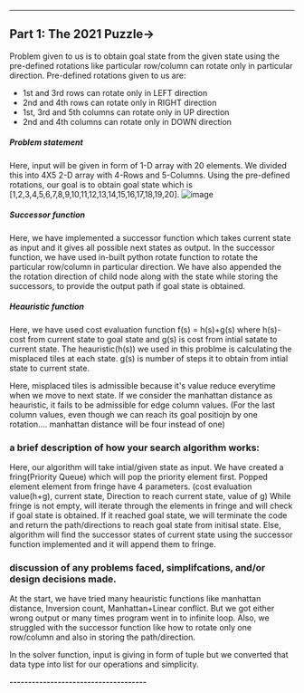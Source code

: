 ----------------------------------------------------------------------------
Part 1: The 2021 Puzzle->
--------------------

Problem given to us is to obtain goal state from the given state using the pre-defined rotations like particular row/column 
can rotate only in particular direction.
Pre-defined rotations given to us are: 

* 1st and 3rd rows can rotate only in LEFT direction
* 2nd and 4th rows can rotate only in RIGHT direction
* 1st, 3rd and 5th columns can rotate only in UP direction
* 2nd and 4th columns can rotate only in DOWN direction

##### Problem statement
Here, input will be given in form of 1-D array with 20 elements. We divided this into 4X5 2-D array with 4-Rows and 5-Columns. 
Using the pre-defined rotations, our goal is to obtain goal state which is [1,2,3,4,5,6,7,8,9,10,11,12,13,14,15,16,17,18,19,20]. 
![image](https://user-images.githubusercontent.com/85077692/133934180-f33714a9-f529-481c-ac0c-2bbcf03641e6.png)

##### Successor function
Here, we have implemented a successor function which takes current state as input and it gives all possible next states as output. 
In the successor function, we have used in-built python rotate function to rotate the particular row/column in particular direction. 
We have also appended the the rotation direction of child node along with the state while storing the successors, to provide the output path if goal state is obtained.

##### Heauristic function
Here, we have used cost evaluation function f(s) = h(s)+g(s) where h(s)-cost from current state to goal state and g(s) is cost from intial satate to current state.
The heauristic(h(s)) we used in this problme is calculating the misplaced tiles at each state.
g(s) is number of steps it to obtain from intial state to current state. 

Here, misplaced tiles is admissible because it's value reduce everytime when we move to next state. 
If we consider the manhattan distance as heauristic, it fails to be admissible for edge column values.
(For the last column values, even though we can reach its goal positiojn by one rotation.... manhattan distance will be four instead of  one)


### a brief description of how your search algorithm works:

Here, our algorithm will take intial/given state as input. 
We have created a fring(Priority Queue) which will pop the priority element first. 
Popped element element from fringe have 4 parameters. (cost evaluation value(h+g), current state, Direction to reach current state, value of g)
While fringe is not empty, will iterate through the elements in fringe and will check if goal state is obtained. 
If it reached goal state, we will terminate the code and return the path/directions to reach goal state from initisal state. 
Else, algorithm will find the successor states of current state using the successor function implemented and it will append them to fringe.

### discussion of any problems faced, simplifcations, and/or design decisions made.

At the start, we have tried many heauristic functions like manhattan distance, Inversion count, Manhattan+Linear conflict. 
But we got either wrong output or many times program went in to infinite loop. 
Also, we struggled with the successor function like how to rotate only one row/column and also in storing the path/direction.

In the solver function, input is giving in form of tuple but we converted that data type into list for our operations and simplicity. 

********-------------------------------------********
